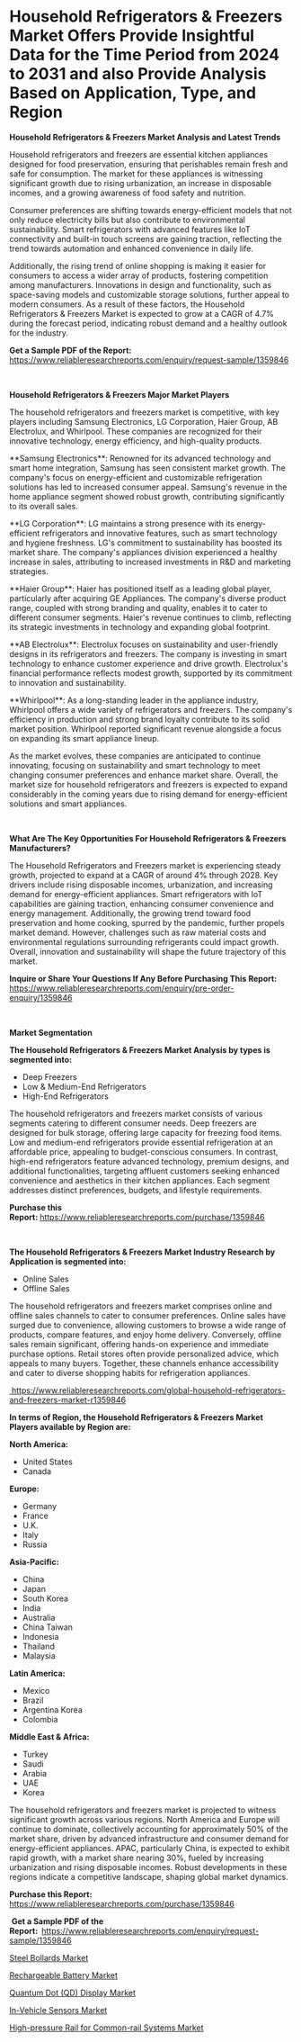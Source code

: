 <p><h1>Household Refrigerators & Freezers Market Offers Provide Insightful Data for the Time Period from 2024 to 2031 and also Provide Analysis Based on Application, Type, and Region</h1></p><p><strong>Household Refrigerators & Freezers Market Analysis and Latest Trends</strong></p>
<p><p>Household refrigerators and freezers are essential kitchen appliances designed for food preservation, ensuring that perishables remain fresh and safe for consumption. The market for these appliances is witnessing significant growth due to rising urbanization, an increase in disposable incomes, and a growing awareness of food safety and nutrition. </p><p>Consumer preferences are shifting towards energy-efficient models that not only reduce electricity bills but also contribute to environmental sustainability. Smart refrigerators with advanced features like IoT connectivity and built-in touch screens are gaining traction, reflecting the trend towards automation and enhanced convenience in daily life. </p><p>Additionally, the rising trend of online shopping is making it easier for consumers to access a wider array of products, fostering competition among manufacturers. Innovations in design and functionality, such as space-saving models and customizable storage solutions, further appeal to modern consumers. As a result of these factors, the Household Refrigerators & Freezers Market is expected to grow at a CAGR of 4.7% during the forecast period, indicating robust demand and a healthy outlook for the industry.</p></p>
<p><strong>Get a Sample PDF of the Report:&nbsp;</strong> <a href="https://www.reliableresearchreports.com/enquiry/request-sample/1359846?utm_campaign=33&utm_medium=2&utm_source=Github&utm_content=ia&utm_term=05122024&utm_id=household-refrigerators-freezers">https://www.reliableresearchreports.com/enquiry/request-sample/1359846</a></p>
<p>&nbsp;</p>
<p><strong>Household Refrigerators & Freezers Major Market Players</strong></p>
<p><p>The household refrigerators and freezers market is competitive, with key players including Samsung Electronics, LG Corporation, Haier Group, AB Electrolux, and Whirlpool. These companies are recognized for their innovative technology, energy efficiency, and high-quality products.</p><p>**Samsung Electronics**: Renowned for its advanced technology and smart home integration, Samsung has seen consistent market growth. The company's focus on energy-efficient and customizable refrigeration solutions has led to increased consumer appeal. Samsung's revenue in the home appliance segment showed robust growth, contributing significantly to its overall sales.</p><p>**LG Corporation**: LG maintains a strong presence with its energy-efficient refrigerators and innovative features, such as smart technology and hygiene freshness. LG's commitment to sustainability has boosted its market share. The company's appliances division experienced a healthy increase in sales, attributing to increased investments in R&D and marketing strategies.</p><p>**Haier Group**: Haier has positioned itself as a leading global player, particularly after acquiring GE Appliances. The company's diverse product range, coupled with strong branding and quality, enables it to cater to different consumer segments. Haier's revenue continues to climb, reflecting its strategic investments in technology and expanding global footprint.</p><p>**AB Electrolux**: Electrolux focuses on sustainability and user-friendly designs in its refrigerators and freezers. The company is investing in smart technology to enhance customer experience and drive growth. Electrolux's financial performance reflects modest growth, supported by its commitment to innovation and sustainability.</p><p>**Whirlpool**: As a long-standing leader in the appliance industry, Whirlpool offers a wide variety of refrigerators and freezers. The company's efficiency in production and strong brand loyalty contribute to its solid market position. Whirlpool reported significant revenue alongside a focus on expanding its smart appliance lineup.</p><p>As the market evolves, these companies are anticipated to continue innovating, focusing on sustainability and smart technology to meet changing consumer preferences and enhance market share. Overall, the market size for household refrigerators and freezers is expected to expand considerably in the coming years due to rising demand for energy-efficient solutions and smart appliances.</p></p>
<p>&nbsp;</p>
<p><strong>What Are The Key Opportunities For Household Refrigerators & Freezers Manufacturers?</strong></p>
<p><p>The Household Refrigerators and Freezers market is experiencing steady growth, projected to expand at a CAGR of around 4% through 2028. Key drivers include rising disposable incomes, urbanization, and increasing demand for energy-efficient appliances. Smart refrigerators with IoT capabilities are gaining traction, enhancing consumer convenience and energy management. Additionally, the growing trend toward food preservation and home cooking, spurred by the pandemic, further propels market demand. However, challenges such as raw material costs and environmental regulations surrounding refrigerants could impact growth. Overall, innovation and sustainability will shape the future trajectory of this market.</p></p>
<p><strong>Inquire or Share Your Questions If Any Before Purchasing This Report:</strong> <a href="https://www.reliableresearchreports.com/enquiry/pre-order-enquiry/1359846?utm_campaign=33&utm_medium=2&utm_source=Github&utm_content=ia&utm_term=05122024&utm_id=household-refrigerators-freezers">https://www.reliableresearchreports.com/enquiry/pre-order-enquiry/1359846</a></p>
<p>&nbsp;</p>
<p><strong>Market Segmentation</strong></p>
<p><strong>The Household Refrigerators & Freezers Market Analysis by types is segmented into:</strong></p>
<p><ul><li>Deep Freezers</li><li>Low & Medium-End Refrigerators</li><li>High-End Refrigerators</li></ul></p>
<p><p>The household refrigerators and freezers market consists of various segments catering to different consumer needs. Deep freezers are designed for bulk storage, offering large capacity for freezing food items. Low and medium-end refrigerators provide essential refrigeration at an affordable price, appealing to budget-conscious consumers. In contrast, high-end refrigerators feature advanced technology, premium designs, and additional functionalities, targeting affluent customers seeking enhanced convenience and aesthetics in their kitchen appliances. Each segment addresses distinct preferences, budgets, and lifestyle requirements.</p></p>
<p><strong>Purchase this Report:&nbsp;</strong><a href="https://www.reliableresearchreports.com/purchase/1359846?utm_campaign=33&utm_medium=2&utm_source=Github&utm_content=ia&utm_term=05122024&utm_id=household-refrigerators-freezers">https://www.reliableresearchreports.com/purchase/1359846</a></p>
<p>&nbsp;</p>
<p><strong>The Household Refrigerators & Freezers Market Industry Research by Application is segmented into:</strong></p>
<p><ul><li>Online Sales</li><li>Offline Sales</li></ul></p>
<p><p>The household refrigerators and freezers market comprises online and offline sales channels to cater to consumer preferences. Online sales have surged due to convenience, allowing customers to browse a wide range of products, compare features, and enjoy home delivery. Conversely, offline sales remain significant, offering hands-on experience and immediate purchase options. Retail stores often provide personalized advice, which appeals to many buyers. Together, these channels enhance accessibility and cater to diverse shopping habits for refrigeration appliances.</p></p>
<p><a href="https://www.reliableresearchreports.com/global-household-refrigerators-and-freezers-market-r1359846?utm_campaign=33&utm_medium=2&utm_source=Github&utm_content=ia&utm_term=05122024&utm_id=household-refrigerators-freezers">&nbsp;https://www.reliableresearchreports.com/global-household-refrigerators-and-freezers-market-r1359846</a></p>
<p><strong>In terms of Region, the Household Refrigerators & Freezers Market Players available by Region are:</strong></p>
<p>
    <p> <strong> North America: </strong>
        <ul>
            <li>United States</li>
            <li>Canada</li>
        </ul>
        </p> 
    <p> <strong> Europe: </strong>
        <ul>
            <li>Germany</li>
            <li>France</li>
            <li>U.K.</li>
            <li>Italy</li>
            <li>Russia</li>
        </ul>
        </p> 
    <p> <strong> Asia-Pacific: </strong>
        <ul>
            <li>China</li>
            <li>Japan</li>
            <li>South Korea</li>
            <li>India</li>
            <li>Australia</li>
            <li>China Taiwan</li>
            <li>Indonesia</li>
            <li>Thailand</li>
            <li>Malaysia</li>
        </ul>
        </p> 
    <p> <strong> Latin America: </strong>
        <ul>
            <li>Mexico</li>
            <li>Brazil</li>
            <li>Argentina Korea</li>
            <li>Colombia</li>
        </ul>
        </p> 
    <p> <strong> Middle East & Africa: </strong>
        <ul>
            <li>Turkey</li>
            <li>Saudi</li>
            <li>Arabia</li>
            <li>UAE</li>
            <li>Korea</li>
        </ul>
    </p>
    </p>
<p><p>The household refrigerators and freezers market is projected to witness significant growth across various regions. North America and Europe will continue to dominate, collectively accounting for approximately 50% of the market share, driven by advanced infrastructure and consumer demand for energy-efficient appliances. APAC, particularly China, is expected to exhibit rapid growth, with a market share nearing 30%, fueled by increasing urbanization and rising disposable incomes. Robust developments in these regions indicate a competitive landscape, shaping global market dynamics.</p></p>
<p><strong>Purchase this Report: </strong><a href="https://www.reliableresearchreports.com/purchase/1359846?utm_campaign=33&utm_medium=2&utm_source=Github&utm_content=ia&utm_term=05122024&utm_id=household-refrigerators-freezers">https://www.reliableresearchreports.com/purchase/1359846</a></p>
<p>&nbsp;<strong>Get a Sample PDF of the Report:&nbsp;&nbsp;</strong><a href="https://www.reliableresearchreports.com/enquiry/request-sample/1359846?utm_campaign=33&utm_medium=2&utm_source=Github&utm_content=ia&utm_term=05122024&utm_id=household-refrigerators-freezers">https://www.reliableresearchreports.com/enquiry/request-sample/1359846</a></p>
<p><strong></strong></p>
<p><p><a href="https://www.linkedin.com/pulse/steel-bollards-market-analysis-report-offers-forecast-trends-projected-etbde?utm_campaign=33&utm_medium=2&utm_source=Github&utm_content=ia&utm_term=05122024&utm_id=household-refrigerators-freezers">Steel Bollards Market</a></p><p><a href="https://www.linkedin.com/pulse/insightson-rechargeable-battery-market-examining-markets-progress-qngxf?utm_campaign=33&utm_medium=2&utm_source=Github&utm_content=ia&utm_term=05122024&utm_id=household-refrigerators-freezers">Rechargeable Battery Market</a></p><p><a href="https://github.com/ashepherd82/Market-Research-Report-List-6/blob/main/quantum-dot-qd-display-market.md?utm_campaign=33&utm_medium=2&utm_source=Github&utm_content=ia&utm_term=05122024&utm_id=household-refrigerators-freezers">Quantum Dot (QD) Display Market</a></p><p><a href="https://github.com/JakirUddin651/Market-Research-Report-List-1/blob/main/in-vehicle-sensors-market.md?utm_campaign=33&utm_medium=2&utm_source=Github&utm_content=ia&utm_term=05122024&utm_id=household-refrigerators-freezers">In-Vehicle Sensors Market</a></p><p><a href="https://issuu.com/reportprime-2/docs/high-pressure-rail-for-common-rail-systems-market-?utm_campaign=33&utm_medium=2&utm_source=Github&utm_content=ia&utm_term=05122024&utm_id=household-refrigerators-freezers">High-pressure Rail for Common-rail Systems Market</a></p></p>